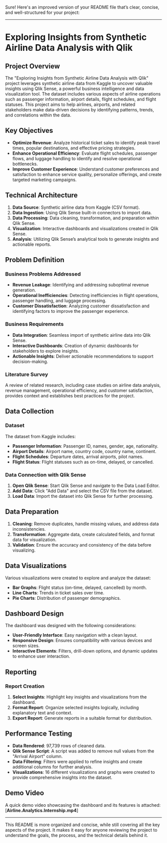 Sure! Here's an improved version of your README file that’s clear, concise, and well-structured for your project:

---

# Exploring Insights from Synthetic Airline Data Analysis with Qlik

## Project Overview

The "Exploring Insights from Synthetic Airline Data Analysis with Qlik" project leverages synthetic airline data from Kaggle to uncover valuable insights using Qlik Sense, a powerful business intelligence and data visualization tool. The dataset includes various aspects of airline operations such as passenger information, airport details, flight schedules, and flight statuses. This project aims to help airlines, airports, and related stakeholders make data-driven decisions by identifying patterns, trends, and correlations within the data.

## Key Objectives

- **Optimize Revenue**: Analyze historical ticket sales to identify peak travel times, popular destinations, and effective pricing strategies.
- **Enhance Operational Efficiency**: Evaluate flight schedules, passenger flows, and luggage handling to identify and resolve operational bottlenecks.
- **Improve Customer Experience**: Understand customer preferences and satisfaction to enhance service quality, personalize offerings, and create targeted marketing campaigns.

## Technical Architecture

1. **Data Source**: Synthetic airline data from Kaggle (CSV format).
2. **Data Ingestion**: Using Qlik Sense built-in connectors to import data.
3. **Data Processing**: Data cleaning, transformation, and preparation within Qlik Sense.
4. **Visualization**: Interactive dashboards and visualizations created in Qlik Sense.
5. **Analysis**: Utilizing Qlik Sense’s analytical tools to generate insights and actionable reports.

## Problem Definition

### Business Problems Addressed
- **Revenue Leakage**: Identifying and addressing suboptimal revenue generation.
- **Operational Inefficiencies**: Detecting inefficiencies in flight operations, passenger handling, and luggage processing.
- **Customer Dissatisfaction**: Analyzing customer dissatisfaction and identifying factors to improve the passenger experience.

### Business Requirements
- **Data Integration**: Seamless import of synthetic airline data into Qlik Sense.
- **Interactive Dashboards**: Creation of dynamic dashboards for stakeholders to explore insights.
- **Actionable Insights**: Deliver actionable recommendations to support decision-making.

### Literature Survey
A review of related research, including case studies on airline data analysis, revenue management, operational efficiency, and customer satisfaction, provides context and establishes best practices for the project.

## Data Collection

### Dataset
The dataset from Kaggle includes:
- **Passenger Information**: Passenger ID, names, gender, age, nationality.
- **Airport Details**: Airport name, country code, country name, continent.
- **Flight Schedules**: Departure dates, arrival airports, pilot names.
- **Flight Status**: Flight statuses such as on-time, delayed, or cancelled.

### Data Connection with Qlik Sense
1. **Open Qlik Sense**: Start Qlik Sense and navigate to the Data Load Editor.
2. **Add Data**: Click "Add Data" and select the CSV file from the dataset.
3. **Load Data**: Import the dataset into Qlik Sense for further processing.

## Data Preparation

1. **Cleaning**: Remove duplicates, handle missing values, and address data inconsistencies.
2. **Transformation**: Aggregate data, create calculated fields, and format data for visualization.
3. **Validation**: Ensure the accuracy and consistency of the data before visualizing.

## Data Visualizations

Various visualizations were created to explore and analyze the dataset:
- **Bar Graphs**: Flight status (on-time, delayed, cancelled) by month.
- **Line Charts**: Trends in ticket sales over time.
- **Pie Charts**: Distribution of passenger demographics.

## Dashboard Design

The dashboard was designed with the following considerations:
- **User-Friendly Interface**: Easy navigation with a clean layout.
- **Responsive Design**: Ensures compatibility with various devices and screen sizes.
- **Interactive Elements**: Filters, drill-down options, and dynamic updates to enhance user interaction.

## Reporting

### Report Creation
1. **Select Insights**: Highlight key insights and visualizations from the dashboard.
2. **Format Report**: Organize selected insights logically, including explanatory text and context.
3. **Export Report**: Generate reports in a suitable format for distribution.

## Performance Testing

- **Data Rendered**: 97,739 rows of cleaned data.
- **Qlik Sense Script**: A script was added to remove null values from the "Arrival Airport" column.
- **Data Filtering**: Filters were applied to refine insights and create additional columns for further analysis.
- **Visualizations**: 16 different visualizations and graphs were created to provide comprehensive insights into the dataset.

## Demo Video

A quick demo video showcasing the dashboard and its features is attached:  
[**Airline.Analytics.Internship.mp4**]

---

This README is more organized and concise, while still covering all the key aspects of the project. It makes it easy for anyone reviewing the project to understand the goals, the process, and the technical details behind it.
